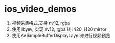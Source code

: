 # ios_video_demos
1. 视频采集格式,支持 nv12, rgba
2. 使用libyuv, 实现 nv12, rgba 转 i420, i420 mirror
3. 使用AVSampleBufferDisplayLayer来进行视频预览
